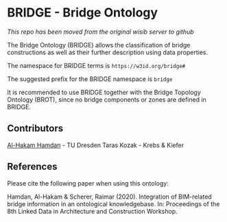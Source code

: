 # BRIDGE - Bridge Ontology
*This repo has been moved from the original wisib server to github*

The Bridge Ontology (BRIDGE) allows the classification of bridge constructions as well as their further description using data properties.

The namespace for BRIDGE terms is `https://w3id.org/bridge#`

The suggested prefix for the BRIDGE namespace is `bridge`

It is recommended to use BRIDGE together with the Bridge Topology Ontology (BROT), since no bridge components or zones are defined in BRIDGE.

## Contributors

[Al-Hakam Hamdan](https://github.com/Alhakam) - TU Dresden
Taras Kozak - Krebs & Kiefer

## References

Please cite the following paper when using this ontology:

Hamdan, Al-Hakam & Scherer, Raimar (2020). Integration of BIM-related bridge information in an ontological knowledgebase. In: Proceedings of the 8th Linked Data in Architecture and Construction Workshop.

